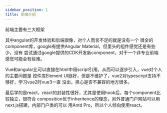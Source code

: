 ```yaml
---
sidebar_position: 1
title: 前端介绍
---
```


前端主要有三大框架  

其中angular的开发体验和后端很像，对个人而言不足的就是没有一个
很全的component库，google有提供Angular Material，但里头的组件感觉还是有些少，没有
尝试通过google提供的CDK开发新component，对于一个非专业前端感觉可能会有些难。

Vue和angular比可以直接在html中用script引用，从而可以逐步引入，vue对个人的主要问题是
控件库Element UI挺好，但是不维护了，vue2对typescript支持不够好，学习vue2时vue3一直
没出，担心是否不兼容的地方很多。

最后学的是react，react的封装性很好，尤其是使用hook后，每个component比较独立，很符合
composition优于inheritence的理念，另外普通门户网站可以用next.js搭建，内部门户类的可以
用Antd Pro，所以个人倾向使用react。
